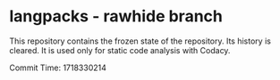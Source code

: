 # langpacks - rawhide branch

This repository contains the frozen state of the repository.
Its history is cleared. It is used only for static code
analysis with Codacy.

Commit Time: 1718330214